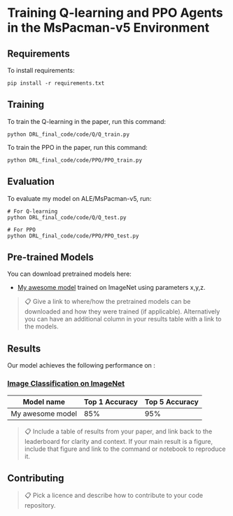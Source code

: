 # Training Q-learning and PPO Agents in the MsPacman-v5 Environment

## Requirements

To install requirements:

```setup
pip install -r requirements.txt
```

## Training

To train the Q-learning in the paper, run this command:

```train
python DRL_final_code/code/Q/Q_train.py
```

To train the PPO in the paper, run this command:

```train
python DRL_final_code/code/PPO/PPO_train.py
```


## Evaluation

To evaluate my model on ALE/MsPacman-v5, run:

```eval
# For Q-learning
python DRL_final_code/code/Q/Q_test.py

# For PPO
python DRL_final_code/code/PPO/PPO_test.py
```


## Pre-trained Models

You can download pretrained models here:

- [My awesome model](https://drive.google.com/mymodel.pth) trained on ImageNet using parameters x,y,z. 

>📋  Give a link to where/how the pretrained models can be downloaded and how they were trained (if applicable).  Alternatively you can have an additional column in your results table with a link to the models.

## Results

Our model achieves the following performance on :

### [Image Classification on ImageNet](https://paperswithcode.com/sota/image-classification-on-imagenet)

| Model name         | Top 1 Accuracy  | Top 5 Accuracy |
| ------------------ |---------------- | -------------- |
| My awesome model   |     85%         |      95%       |

>📋  Include a table of results from your paper, and link back to the leaderboard for clarity and context. If your main result is a figure, include that figure and link to the command or notebook to reproduce it. 


## Contributing

>📋  Pick a licence and describe how to contribute to your code repository. 
